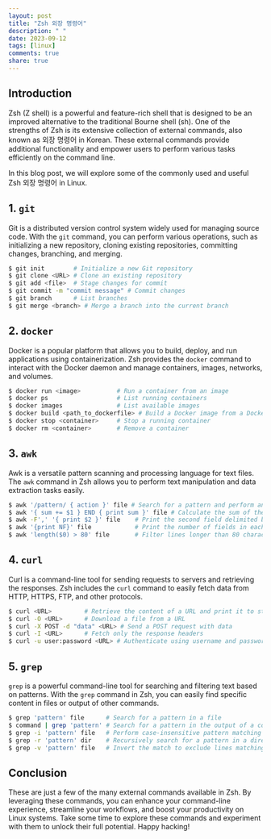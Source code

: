 ```yaml
---
layout: post
title: "Zsh 외장 명령어"
description: " "
date: 2023-09-12
tags: [linux]
comments: true
share: true
---
```


## Introduction
Zsh (Z shell) is a powerful and feature-rich shell that is designed to be an improved alternative to the traditional Bourne shell (sh). One of the strengths of Zsh is its extensive collection of external commands, also known as 외장 명령어 in Korean. These external commands provide additional functionality and empower users to perform various tasks efficiently on the command line.

In this blog post, we will explore some of the commonly used and useful Zsh 외장 명령어 in Linux.

## 1. `git`
Git is a distributed version control system widely used for managing source code. With the `git` command, you can perform various operations, such as initializing a new repository, cloning existing repositories, committing changes, branching, and merging.

```bash
$ git init        # Initialize a new Git repository
$ git clone <URL> # Clone an existing repository
$ git add <file>  # Stage changes for commit
$ git commit -m "commit message" # Commit changes
$ git branch      # List branches
$ git merge <branch> # Merge a branch into the current branch
```

## 2. `docker`
Docker is a popular platform that allows you to build, deploy, and run applications using containerization. Zsh provides the `docker` command to interact with the Docker daemon and manage containers, images, networks, and volumes.

```bash
$ docker run <image>          # Run a container from an image
$ docker ps                   # List running containers
$ docker images               # List available images
$ docker build <path_to_dockerfile> # Build a Docker image from a Dockerfile
$ docker stop <container>     # Stop a running container
$ docker rm <container>       # Remove a container
```

## 3. `awk`
Awk is a versatile pattern scanning and processing language for text files. The `awk` command in Zsh allows you to perform text manipulation and data extraction tasks easily.

```bash
$ awk '/pattern/ { action }' file # Search for a pattern and perform an action
$ awk '{ sum += $1 } END { print sum }' file # Calculate the sum of the first column
$ awk -F',' '{ print $2 }' file    # Print the second field delimited by comma
$ awk '{print NF}' file            # Print the number of fields in each line
$ awk 'length($0) > 80' file       # Filter lines longer than 80 characters
```

## 4. `curl`
Curl is a command-line tool for sending requests to servers and retrieving the responses. Zsh includes the `curl` command to easily fetch data from HTTP, HTTPS, FTP, and other protocols.

```bash
$ curl <URL>         # Retrieve the content of a URL and print it to stdout
$ curl -O <URL>      # Download a file from a URL
$ curl -X POST -d "data" <URL> # Send a POST request with data
$ curl -I <URL>      # Fetch only the response headers
$ curl -u user:password <URL> # Authenticate using username and password
```

## 5. `grep`
`grep` is a powerful command-line tool for searching and filtering text based on patterns. With the `grep` command in Zsh, you can easily find specific content in files or output of other commands.

```bash
$ grep 'pattern' file      # Search for a pattern in a file
$ command | grep 'pattern' # Search for a pattern in the output of a command
$ grep -i 'pattern' file   # Perform case-insensitive pattern matching
$ grep -r 'pattern' dir    # Recursively search for a pattern in a directory
$ grep -v 'pattern' file   # Invert the match to exclude lines matching the pattern
```

## Conclusion
These are just a few of the many external commands available in Zsh. By leveraging these commands, you can enhance your command-line experience, streamline your workflows, and boost your productivity on Linux systems. Take some time to explore these commands and experiment with them to unlock their full potential. Happy hacking!